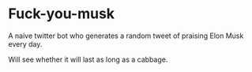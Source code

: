 # Fuck-you-musk

A naive twitter bot who generates a random tweet of praising Elon Musk every day.

Will see whether it will last as long as a cabbage.
